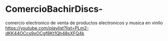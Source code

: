 # ComercioBachirDiscs-
comercio electronico de venta de productos electronicos y musica en vinilo
https://youtube.com/playlist?list=PLm2-dKK44OCcs9xOCgf8Kt1Qh48sXFQ4k
